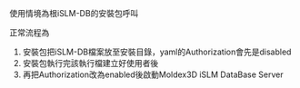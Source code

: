 使用情境為根iSLM-DB的安裝包呼叫

正常流程為

1. 安裝包把iSLM-DB檔案放至安裝目錄，yaml的Authorization會先是disabled
2. 安裝包執行完該執行檔建立好使用者後
3. 再把Authorization改為enabled後啟動Moldex3D iSLM DataBase Server

